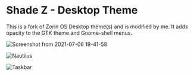 # Shade Z - Desktop Theme

This is a fork of Zorin OS Desktop theme(s) and is modified by me. It adds opacity to the GTK theme and Gnome-shell menus.

![Screenshot from 2021-07-06 19-41-58](https://user-images.githubusercontent.com/60283532/124696168-defd8b00-dee4-11eb-8636-10c2df317a76.png)

![Nautilus](https://user-images.githubusercontent.com/60283532/124838815-e629a500-df87-11eb-8eba-3cf03f9ee2af.png)

![Taskbar](https://user-images.githubusercontent.com/60283532/124871364-40485b80-dfc4-11eb-9325-11b98b1664fe.png)



